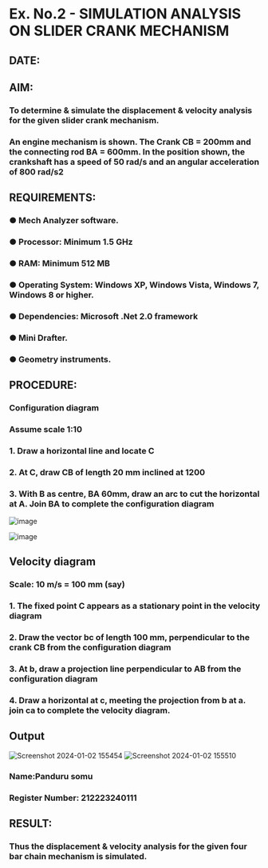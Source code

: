 # Ex. No.2 - SIMULATION ANALYSIS ON SLIDER CRANK MECHANISM

## DATE: 

## AIM:
###   To determine & simulate the displacement & velocity analysis for the given slider crank mechanism. 
###   An engine mechanism is shown. The Crank CB = 200mm and the connecting rod BA = 600mm. In the position shown, the crankshaft has a speed of 50 rad/s and an angular acceleration of 800 rad/s2


## REQUIREMENTS:
###   ●	Mech Analyzer software.
###   ●	Processor: Minimum 1.5 GHz
###   ●	RAM: Minimum 512 MB
###   ●	Operating System: Windows XP, Windows Vista, Windows 7, Windows 8 or higher.
###   ●	Dependencies: Microsoft .Net 2.0 framework
###   ●	Mini Drafter.
###   ●	Geometry instruments.

## PROCEDURE:
###  Configuration diagram
###  Assume scale 1:10
###  1. Draw a horizontal line and locate C 
###  2. At C, draw CB of length 20 mm inclined at 1200 
###  3. With B as centre, BA 60mm, draw an arc to cut the horizontal at A. Join BA to complete the configuration diagram 

![image](https://github.com/Sellakumar1987/Ex.-No.2---SIMULATION-ANALYSIS-ON-SLIDER-CRANK-MECHANISM/assets/113594316/0e905314-0fc5-4e13-a513-67c95aced702)

![image](https://github.com/Sellakumar1987/Ex.-No.2---SIMULATION-ANALYSIS-ON-SLIDER-CRANK-MECHANISM/assets/113594316/590ca17d-5a31-427c-816d-975478542bcd)


## Velocity diagram
###  Scale: 10 m/s = 100 mm (say) 
###  1. The fixed point C appears as a stationary point in the velocity diagram 
###  2. Draw the vector bc of length 100 mm, perpendicular to the crank CB from the configuration diagram 
###  3. At b, draw a projection line perpendicular to AB from the configuration diagram 
###  4. Draw a horizontal at c, meeting the projection from b at a. join ca to complete the velocity diagram.


## Output
![Screenshot 2024-01-02 155454](https://github.com/Pandurusomu/Ex.-No.2---SIMULATION-ANALYSIS-ON-SLIDER-CRANK-MECHANISM/assets/148988619/dd881ff1-e7e9-456a-9576-f528417bb4b6)
![Screenshot 2024-01-02 155510](https://github.com/Pandurusomu/Ex.-No.2---SIMULATION-ANALYSIS-ON-SLIDER-CRANK-MECHANISM/assets/148988619/e933bf2e-1c01-4f5d-b327-5bdfa972af8c)


### Name:Panduru somu
### Register Number: 212223240111

## RESULT:
### Thus the displacement & velocity analysis for the given four bar chain mechanism is simulated.
